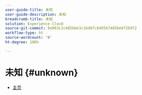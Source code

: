 ```yaml
---
user-guide-title: 未知
user-guide-description: 未知
breadcrumb-title: 未知
solution: Experience Cloud
source-git-commit: 9a903c2c485bbe3c16d07c8495674856e8f26972
workflow-type: ht
source-wordcount: '0'
ht-degree: 100%

---
```


# 未知 {#unknown}

* [主页](home.md)
